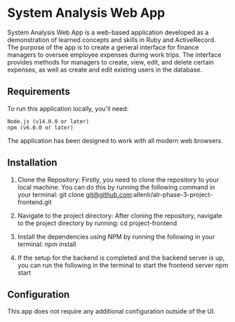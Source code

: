 # System Analysis Web App

System Analysis Web App is a web-based application developed as a demonstration 
of learned concepts and skills in Ruby and ActiveRecord. The purpose of the app
is to create a general interface for finance managers to oversee employee
expenses during work trips. The interface provides methods for managers to
create, view, edit, and delete certain expenses, as well as create and edit
existing users in the database.

## Requirements

To run this application locally, you'll need:

    Node.js (v14.0.0 or later)
    npm (v6.0.0 or later)

The application has been designed to work with all modern web browsers.

## Installation

1. Clone the Repository: Firstly, you need to clone the repository to your local
machine. You can do this by running the following command in your terminal:
git clone git@github.com:allenlr/alr-phase-3-project-frontend.git

2. Navigate to the project directory: After cloning the repository, navigate to
the project directory by running:
cd project-frontend

3. Install the dependencies using NPM by running the following in your terminal:
npm install

4. If the setup for the backend is completed and the backend server is up, you can run the following in the terminal to start the frontend server
npm start

## Configuration

This app does not require any additional configuration outside of the UI.